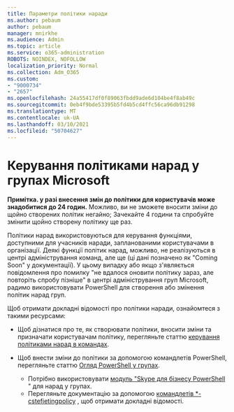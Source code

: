 ```yaml
---
title: Параметри політики наради
ms.author: pebaum
author: pebaum
manager: mnirkhe
ms.audience: Admin
ms.topic: article
ms.service: o365-administration
ROBOTS: NOINDEX, NOFOLLOW
localization_priority: Normal
ms.collection: Adm_O365
ms.custom:
- "9000734"
- "2657"
ms.openlocfilehash: 24a55417df0f89063fbdd9ade6d104be4f8ab49c
ms.sourcegitcommit: 0eb4f9bde53395b5fd4b5cd4ffc56ca96db91298
ms.translationtype: MT
ms.contentlocale: uk-UA
ms.lasthandoff: 03/10/2021
ms.locfileid: "50704627"
---
```

# <a name="manage-meeting-policies-in-microsoft-teams"></a>Керування політиками нарад у групах Microsoft

**Примітка. у разі внесення змін до політики для користувачів може знадобитися до 24 годин.** Можливо, ви не зможете вносити зміни до щойно створених політик негайно; Зачекайте 4 години та спробуйте змінити щойно створену політику ще раз.

Політики нарад використовуються для керування функціями, доступними для учасників наради, запланованими користувачами в організації. Деякі функції політик нарад, можливо, не реалізуються в центрі адміністрування команд, але ще (ці дані позначено як "Coming Soon" у документації). У цьому випадку або якщо з'являється повідомлення про помилку "не вдалося оновити політику зараз, але повторіть спробу пізніше" в центрі адміністрування груп Microsoft, радимо використовувати PowerShell для створення або змінення політик нарад груп. 

Щоб отримати докладні відомості про політики наради, ознайомтеся з такими ресурсами:

- Щоб дізнатися про те, як створювати політики, вносити зміни та призначати користувачам політику, перегляньте статтю [керування політиками нарад в командах](https://docs.microsoft.com/microsoftteams/meeting-policies-in-teams).

- Щоб внести зміни до політики за допомогою командлетів PowerShell, перегляньте статтю [Огляд PowerShell у групах](https://docs.microsoft.com/microsoftteams/teams-powershell-overview). 
    - Потрібно використовувати [модуль "Skype для бізнесу PowerShell](https://docs.microsoft.com/skypeforbusiness/set-up-your-computer-for-windows-powershell/download-and-install-the-skype-for-business-online-connector) " для нарад у групах. 
    - Перегляньте документацію за допомогою [командлетів *-cstefietingpolicy](https://docs.microsoft.com/search/?search=CsTeamsMeetingPolicy&view=skype-ps) , щоб отримати докладні відомості.

